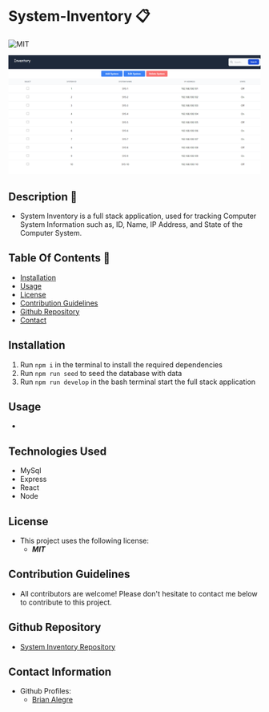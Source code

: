 # System-Inventory 📋

![MIT](https://img.shields.io/badge/License-MIT-blue.svg)

![System Inventory Landing Page](./client/public/assets/images/SitePreview.png)

## Description 📍
- System Inventory is a full stack application, used for tracking Computer System Information such as, ID, Name, IP Address, and State of the Computer System.

## Table Of Contents 📜
* [Installation](#installation)
* [Usage](#usage)
* [License](#license)
* [Contribution Guidelines](#contribution-guidelines)
* [Github Repository](#github-repository)
* [Contact](#contact-information)

## Installation 
 1. Run ``` npm i ``` in the terminal to install the required dependencies
 2. Run ```npm run seed``` to seed the database with data
 3. Run ```npm run develop``` in the bash terminal start the full stack application

## Usage 
-

##  Technologies Used
- MySql
- Express
- React
- Node

##  License
- This project uses the following license:<br>
     - ***MIT***

##  Contribution Guidelines 
- All contributors are welcome! Please don't hesitate to contact me below to contribute to this project.


##  Github Repository 
- [System Inventory Repository](https://github.com/brianalegre/System-Inventory)

##  Contact Information
- Github Profiles:
    - [Brian Alegre](https://github.com/brianalegre)


